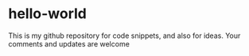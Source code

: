 # hello-world
This is my github repository for code snippets, and also for ideas.
Your comments and updates are welcome
